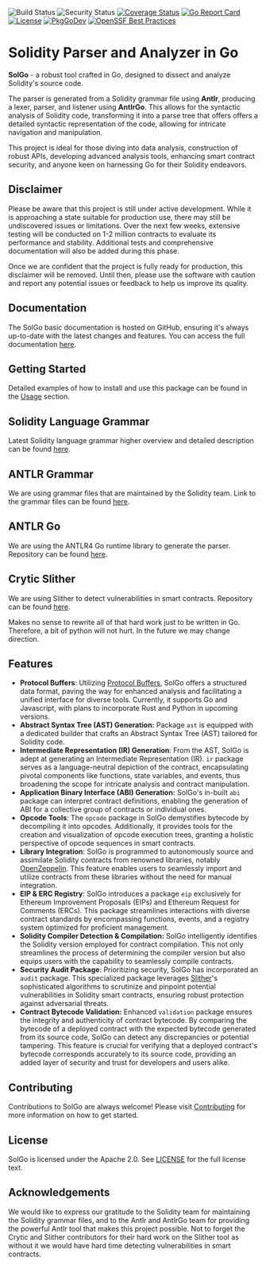 ![Build Status](https://github.com/txpull/solgo/actions/workflows/test.yml/badge.svg)
![Security Status](https://github.com/txpull/solgo/actions/workflows/gosec.yml/badge.svg)
[![Coverage Status](https://coveralls.io/repos/github/txpull/solgo/badge.svg?branch=main)](https://coveralls.io/github/txpull/solgo?branch=main)
[![Go Report Card](https://goreportcard.com/badge/github.com/txpull/solgo)](https://goreportcard.com/report/github.com/txpull/solgo)
[![License](https://img.shields.io/badge/License-Apache_2.0-blue.svg)](https://opensource.org/licenses/Apache-2.0)
[![PkgGoDev](https://pkg.go.dev/badge/github.com/txpull/solgo)](https://pkg.go.dev/github.com/txpull/solgo)
[![OpenSSF Best Practices](https://bestpractices.coreinfrastructure.org/projects/7719/badge)](https://bestpractices.coreinfrastructure.org/projects/7719)

# Solidity Parser and Analyzer in Go

**SolGo** - a robust tool crafted in Go, designed to dissect and analyze Solidity's source code.

The parser is generated from a Solidity grammar file using **Antlr**, producing a lexer, parser, and listener using **AntlrGo**. This allows for the syntactic analysis of Solidity code, transforming it into a parse tree that offers offers a detailed syntactic representation of the code, allowing for intricate navigation and manipulation.

This project is ideal for those diving into data analysis, construction of robust APIs, developing advanced analysis tools, enhancing smart contract security, and anyone keen on harnessing Go for their Solidity endeavors.

## Disclaimer

Please be aware that this project is still under active development. While it is approaching a state suitable for production use, there may still be undiscovered issues or limitations. Over the next few weeks, extensive testing will be conducted on 1-2 million contracts to evaluate its performance and stability. Additional tests and comprehensive documentation will also be added during this phase.

Once we are confident that the project is fully ready for production, this disclaimer will be removed. Until then, please use the software with caution and report any potential issues or feedback to help us improve its quality.

## Documentation

The SolGo basic documentation is hosted on GitHub, ensuring it's always up-to-date with the latest changes and features. You can access the full documentation [here](https://github.com/txpull/solgo/wiki).

## Getting Started

Detailed examples of how to install and use this package can be found in the [Usage](https://github.com/txpull/solgo/wiki/Getting-Started) section.

## Solidity Language Grammar

Latest Solidity language grammar higher overview and detailed description can be found [here](https://docs.soliditylang.org/en/v0.8.19/grammar.html).

## ANTLR Grammar

We are using grammar files that are maintained by the Solidity team.
Link to the grammar files can be found [here](https://github.com/ethereum/solidity/tree/develop/docs/grammar).

## ANTLR Go

We are using the ANTLR4 Go runtime library to generate the parser. Repository can be found [here](https://github.com/antlr4-go/antlr).

## Crytic Slither

We are using Slither to detect vulnerabilities in smart contracts. Repository can be found [here](https://github.com/crytic/slither).

Makes no sense to rewrite all of that hard work just to be written in Go. Therefore, a bit of python will not hurt. In the future we may change direction.


## Features

- **Protocol Buffers**: Utilizing [Protocol Buffers](https://github.com/txpull/protos), SolGo offers a structured data format, paving the way for enhanced analysis and facilitating a unified interface for diverse tools. Currently, it supports Go and Javascript, with plans to incorporate Rust and Python in upcoming versions.
- **Abstract Syntax Tree (AST) Generation:** Package `ast` is equipped with a dedicated builder that crafts an Abstract Syntax Tree (AST) tailored for Solidity code.
- **Intermediate Representation (IR) Generation**: From the AST, SolGo is adept at generating an Intermediate Representation (IR). `ir` package serves as a language-neutral depiction of the contract, encapsulating pivotal components like functions, state variables, and events, thus broadening the scope for intricate analysis and contract manipulation.
- **Application Binary Interface (ABI) Generation:** SolGo's in-built `abi` package can interpret contract definitions, enabling the generation of ABI for a collective group of contracts or individual ones.
- **Opcode Tools**: The `opcode` package in SolGo demystifies bytecode by decompiling it into opcodes. Additionally, it provides tools for the creation and visualization of opcode execution trees, granting a holistic perspective of opcode sequences in smart contracts.
- **Library Integration**: SolGo is programmed to autonomously source and assimilate Solidity contracts from renowned libraries, notably [OpenZeppelin](https://github.com/OpenZeppelin/openzeppelin-contracts). This feature enables users to seamlessly import and utilize contracts from these libraries without the need for manual integration.
- **EIP & ERC Registry**: SolGo introduces a package `eip` exclusively for Ethereum Improvement Proposals (EIPs) and Ethereum Request for Comments (ERCs). This package streamlines interactions with diverse contract standards by encompassing functions, events, and a registry system optimized for proficient management.
- **Solidity Compiler Detection & Compilation:** SolGo intelligently identifies the Solidity version employed for contract compilation. This not only streamlines the process of determining the compiler version but also equips users with the capability to seamlessly compile contracts.
- **Security Audit Package**: Prioritizing security, SolGo has incorporated an `audit` package. This specialized package leverages [Slither](https://github.com/crytic/slither)'s sophisticated algorithms to scrutinize and pinpoint potential vulnerabilities in Solidity smart contracts, ensuring robust protection against adversarial threats.
- **Contract Bytecode Validation:** Enhanced `validation` package ensures the integrity and authenticity of contract bytecode. By comparing the bytecode of a deployed contract with the expected bytecode generated from its source code, SolGo can detect any discrepancies or potential tampering. This feature is crucial for verifying that a deployed contract's bytecode corresponds accurately to its source code, providing an added layer of security and trust for developers and users alike.

## Contributing

Contributions to SolGo are always welcome! Please visit [Contributing](https://github.com/txpull/solgo/wiki/Contributing) for more information on how to get started.


## License

SolGo is licensed under the Apache 2.0. See [LICENSE](LICENSE) for the full license text.


## Acknowledgements

We would like to express our gratitude to the Solidity team for maintaining the Solidity grammar files, and to the Antlr and AntlrGo team for providing the powerful Antlr tool that makes this project possible. Not to forget the Crytic and Slither contributors for their hard work on the Slither tool as without it we would have hard time detecting vulnerabilities in smart contracts.